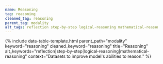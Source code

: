 ```yaml
---
name: Reasoning
tag: reasoning
cleaned_tag: reasoning
parent_tag: modality
alt_tags: reflection step-by-step logical-reasoning mathematical-reasoning
---
```


{% include data-table-template.html 
  parent_path="modality" 
  keyword="reasoning" 
  cleaned_keyword="reasoning" 
  title="Reasoning"
  alt_keywords="reflection|step-by-step|logical-reasoning|mathematical-reasoning"
  context="Datasets to improve model's abilities to reason."
%}

